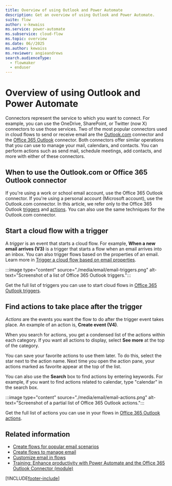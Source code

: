 ```yaml
---
title: Overview of using Outlook and Power Automate
description: Get an overview of using Outlook and Power Automate.
suite: flow
author: v-kewaiss
ms.service: power-automate
ms.subservice: cloud-flow
ms.topic: overview
ms.date: 06//2025
ms.author: kewaiss
ms.reviewer: angieandrews
search.audienceType: 
  - flowmaker
  - enduser
---
```


# Overview of using Outlook and Power Automate

Connectors represent the service to which you want to connect. For example, you can use the OneDrive, SharePoint, or Twitter (now X) connectors to use those services. Two of the most popular connectors used in cloud flows to send or receive email are the [Outlook.com](/connectors/outlook/) connector and the [Office 365 Outlook](/connectors/office365/#connector-in-depth) connector. Both connectors offer similar operations that you can use to manage your mail, calendars, and contacts. You can perform actions such as send mail, schedule meetings, add contacts, and more with either of these connectors.

## When to use the Outlook.com or Office 365 Outlook connector

If you're using a work or school email account, use the Office 365 Outlook connector. If you're using a personal account (Microsoft account), use the Outlook.com connector. In this article, we refer only to the Office 365 Outlook [triggers](/connectors/office365/#triggers) and [actions](/connectors/office365/#actions). You can also use the same techniques for the Outlook.com connector.

## Start a cloud flow with a trigger

A *trigger* is an event that starts a cloud flow. For example, **When a new email arrives (V3)** is a trigger that starts a flow when an email arrives into an inbox. You can also trigger flows based on the properties of an email. Learn more in [Trigger a cloud flow based on email properties](./email-triggers.md).

:::image type="content" source="./media/email/email-triggers.png" alt-text="Screenshot of a list of Office 365 Outlook triggers.":::

Get the full list of triggers you can use to start cloud flows in [Office 365 Outlook triggers](/connectors/office365/#triggers).

## Find actions to take place after the trigger

*Actions* are the events you want the flow to do after the trigger event takes place. An example of an action is, **Create event (V4)**.

When you search for actions, you get a condensed list of the actions within each category. If you want all actions to display, select **See more** at the top of the category.

You can save your favorite actions to use them later. To do this, select the star next to the action name. Next time you open the action pane, your actions marked as favorite appear at the top of the list.

You can also use the **Search** box to find actions by entering keywords. For example, if you want to find actions related to calendar, type "calendar" in the search box.

:::image type="content" source="./media/email/email-actions.png" alt-text="Screenshot of a partial list of Office 365 Outlook actions.":::

Get the full list of actions you can use in your flows in [Office 365 Outlook actions](/connectors/office365/#actions).

## Related information

- [Create flows for popular email scenarios](email-top-scenarios.md)
- [Create flows to manage email](create-email-flows.md)
- [Customize email in flows](email-customization.md)
- [Training: Enhance productivity with Power Automate and the Office 365 Outlook Connector (module)](/training/modules/enhance-productivity/)

[!INCLUDE[footer-include](includes/footer-banner.md)]
